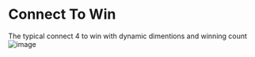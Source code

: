 # Connect To Win
The typical connect 4 to win with dynamic dimentions and winning count
![image](https://user-images.githubusercontent.com/99643678/220922542-7cb1730e-4e2a-402a-b6f9-c574c5d4ee5f.png)
